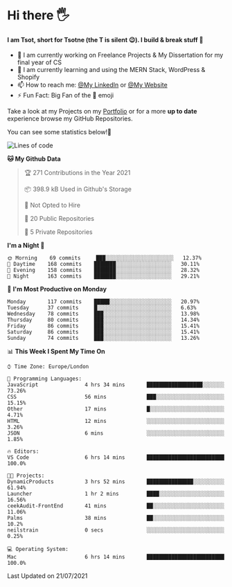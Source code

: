 # Hi there :raised_hand_with_fingers_splayed:
#### I am Tsot, short for Tsotne (the T is silent :wink:). I build & break stuff :space_invader:
- :telescope: I am currently working on Freelance Projects & My Dissertation for my final year of CS
- :seedling: I am currently learning and using the MERN Stack, WordPress & Shopify
- :mailbox: How to reach me: [@My LinkedIn](https://www.linkedin.com/in/tsotne-gvadzabia/) or [@My Website](https://tsotnegvadzabia.me/contact)
- :zap: Fun Fact: Big Fan of the :space_invader: emoji

Take a look at my Projects on my [Portfolio](https://tsotnegvadzabia.me/) or for a more **up to date** experience browse my GitHub Repositories.

You can see some statistics below!:space_invader:
<!--START_SECTION:waka-->
![Lines of code](https://img.shields.io/badge/From%20Hello%20World%20I%27ve%20Written-3.5%20million%20lines%20of%20code-blue)

**🐱 My Github Data** 

> 🏆 271 Contributions in the Year 2021
 > 
> 📦 398.9 kB Used in Github's Storage 
 > 
> 🚫 Not Opted to Hire
 > 
> 📜 20 Public Repositories 
 > 
> 🔑 5 Private Repositories  
 > 
**I'm a Night 🦉** 

```text
🌞 Morning    69 commits     ███░░░░░░░░░░░░░░░░░░░░░░   12.37% 
🌆 Daytime    168 commits    ███████░░░░░░░░░░░░░░░░░░   30.11% 
🌃 Evening    158 commits    ███████░░░░░░░░░░░░░░░░░░   28.32% 
🌙 Night      163 commits    ███████░░░░░░░░░░░░░░░░░░   29.21%

```
📅 **I'm Most Productive on Monday** 

```text
Monday       117 commits    █████░░░░░░░░░░░░░░░░░░░░   20.97% 
Tuesday      37 commits     █░░░░░░░░░░░░░░░░░░░░░░░░   6.63% 
Wednesday    78 commits     ███░░░░░░░░░░░░░░░░░░░░░░   13.98% 
Thursday     80 commits     ███░░░░░░░░░░░░░░░░░░░░░░   14.34% 
Friday       86 commits     ███░░░░░░░░░░░░░░░░░░░░░░   15.41% 
Saturday     86 commits     ███░░░░░░░░░░░░░░░░░░░░░░   15.41% 
Sunday       74 commits     ███░░░░░░░░░░░░░░░░░░░░░░   13.26%

```


📊 **This Week I Spent My Time On** 

```text
⌚︎ Time Zone: Europe/London

💬 Programming Languages: 
JavaScript               4 hrs 34 mins       ██████████████████░░░░░░░   73.26% 
CSS                      56 mins             ███░░░░░░░░░░░░░░░░░░░░░░   15.15% 
Other                    17 mins             █░░░░░░░░░░░░░░░░░░░░░░░░   4.71% 
HTML                     12 mins             ░░░░░░░░░░░░░░░░░░░░░░░░░   3.26% 
JSON                     6 mins              ░░░░░░░░░░░░░░░░░░░░░░░░░   1.85%

🔥 Editors: 
VS Code                  6 hrs 14 mins       █████████████████████████   100.0%

🐱‍💻 Projects: 
DynamicProducts          3 hrs 52 mins       ███████████████░░░░░░░░░░   61.94% 
Launcher                 1 hr 2 mins         ████░░░░░░░░░░░░░░░░░░░░░   16.56% 
ceekAudit-FrontEnd       41 mins             ██░░░░░░░░░░░░░░░░░░░░░░░   11.06% 
Palms                    38 mins             ██░░░░░░░░░░░░░░░░░░░░░░░   10.2% 
neilstrain               0 secs              ░░░░░░░░░░░░░░░░░░░░░░░░░   0.25%

💻 Operating System: 
Mac                      6 hrs 14 mins       █████████████████████████   100.0%

```


 Last Updated on 21/07/2021
<!--END_SECTION:waka-->
